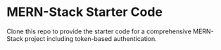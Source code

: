 # MERN-Stack Starter Code

Clone this repo to provide the starter code for a comprehensive MERN-Stack 
project including token-based authentication.
